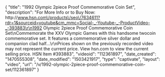 {
    "title": "1992 Olympic 2piece Proof Commemorative Coin Set",
    "description": "For More Info or to Buy Now: http:\/\/www.hsn.com\/products\/seo\/7634611?rdr=1&sourceid=youtube&cm_mmc=Social-_-Youtube-_-ProductVideo-_-393883\r\n1992 Olympic  2piece Proof Commemorative Coin Set\nCommemorate the XXV Olympic Games with this handsome twocoin commemorative set. It features a commemorative silver dollar and companion clad half...\r\nPrices shown on the previously recorded video may not represent the current price.  View hsn.com to view the current selling price. HSN Item #393883",
    "videoid": "112361897",
    "date_created": "1470555308",
    "date_modified": "1503421917",
    "type": "captivate",
    "layout": "video",
    "url": "\/v\/1992-olympic-2piece-proof-commemorative-coin-set\/112361897"
}